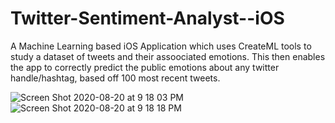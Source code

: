 # Twitter-Sentiment-Analyst--iOS

A Machine Learning based iOS Application which uses CreateML tools to study a dataset of tweets and their assoociated emotions. This then enables the app to correctly predict the public emotions about any twitter handle/hashtag, based off 100 most recent tweets.

![Screen Shot 2020-08-20 at 9 18 03 PM](https://user-images.githubusercontent.com/59319489/90850591-1a7c7e80-e340-11ea-9c8e-0e3211848c00.png)
![Screen Shot 2020-08-20 at 9 18 18 PM](https://user-images.githubusercontent.com/59319489/90850592-1b151500-e340-11ea-9b9f-40f62cd1e94a.png)
